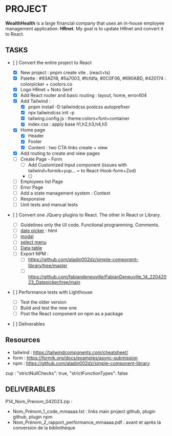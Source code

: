 # PROJECT

**WealthHealth** is a large financial company that uses an in-house employee management application: **HRnet**.
My goal is to update HRnet and convert it to React.

## TASKS

- [ ] Convert the entire project to React

  - [x] New project : pnpm create vite . (react+ts)
  - [x] Palette : #93AD18, #5a7003, #fcfdfa, #0C0F06, #690ABD, #420174 : colorpicker + coolors.co
  - [x] Logo HRnet + Noto Serif
  - [x] Add React router and basic routing : layout, home, error404
  - [x] Add Tailwind :
    - [x] pnpm install -D tailwindcss postcss autoprefixer
    - [x] npx tailwindcss init -p
    - [x] tailwing.config.js : theme:colors+font+container
    - [x] index.css : apply base h1,h2,h3,h4,h5
  - [x] Home page
    - [x] Header
    - [x] Footer
    - [x] Content : two CTA links create + view
  - [x] Add routing to create and view pages
  - [ ] Create Page - Form
    - [ ] Add Customized Input component (issues with tailwind+formik+yup... = to React-Hook-form+Zod)
    - [ ]
  - [ ] Employees list Page
  - [ ] Error Page
  - [ ] Add a state management system : Context
  - [ ] Responsive
  - [ ] Unit tests and manual tests

- [ ] Convert one JQuery plugins to React. The other in React or Library.
  - [ ] Guidelines only the UI code. Functional programming. Comments.
  - [ ] [date picker](https://github.com/xdan/datetimepicker) : html
  - [ ] [modal](https://github.com/kylefox/jquery-modal)
  - [ ] [select menu](https://github.com/jquery/jquery-ui/blob/main/ui/widgets/selectmenu.js)
  - [ ] [Data table](https://github.com/DataTables/DataTables)
  - [ ] Export NPM :
    - [ ] https://github.com/aladin002dz/simple-component-library/tree/master
    - [ ] https://github.com/fabiandeneuville/FabianDeneuville_14_22042023_Datepicker/tree/main
- [ ] Performance tests with Lighthouse
  - [ ] Test the older version
  - [ ] Build and test the new one
  - [ ] Post the React component on npm as a package
- [ ] Deliverables

## Resources

- tailwind : https://tailwindcomponents.com/cheatsheet/
- form : https://formik.org/docs/examples/async-submission
- npm : https://github.com/aladin002dz/simple-component-library

zup : "strictNullChecks": true,
"strictFunctionTypes": false

## DELIVERABLES

P14_Nom_Prenom_042023.zip :

- Nom_Prénom_1_code_mmaaaa.txt : links main project github, plugin github, plugin npm
- Nom_Prénom_2_rapport_performance_mmaaaa.pdf : avant et après la conversion de la bibliothèque
